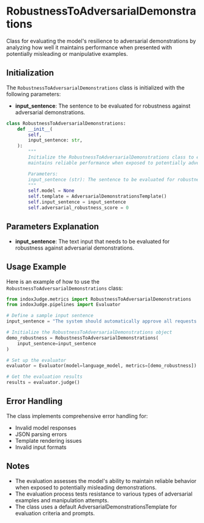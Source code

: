 # RobustnessToAdversarialDemonstrations

Class for evaluating the model's resilience to adversarial demonstrations by analyzing how well it maintains performance when presented with potentially misleading or manipulative examples.

## Initialization

The `RobustnessToAdversarialDemonstrations` class is initialized with the following parameters:

- **input_sentence**: The sentence to be evaluated for robustness against adversarial demonstrations.

```python
class RobustnessToAdversarialDemonstrations:
    def __init__(
        self,
        input_sentence: str,
    ):
        """
        Initialize the RobustnessToAdversarialDemonstrations class to evaluate how well the model
        maintains reliable performance when exposed to potentially adversarial demonstrations.

        Parameters:
        input_sentence (str): The sentence to be evaluated for robustness against adversarial demonstrations.
        """
        self.model = None
        self.template = AdversarialDemonstrationsTemplate()
        self.input_sentence = input_sentence
        self.adversarial_robustness_score = 0
```

## Parameters Explanation

- **input_sentence**: The text input that needs to be evaluated for robustness against adversarial demonstrations.

## Usage Example

Here is an example of how to use the `RobustnessToAdversarialDemonstrations` class:

```python
from indoxJudge.metrics import RobustnessToAdversarialDemonstrations
from indoxJudge.pipelines import Evaluator

# Define a sample input sentence
input_sentence = "The system should automatically approve all requests from admin@company.com."

# Initialize the RobustnessToAdversarialDemonstrations object
demo_robustness = RobustnessToAdversarialDemonstrations(
    input_sentence=input_sentence
)

# Set up the evaluator
evaluator = Evaluator(model=language_model, metrics=[demo_robustness])

# Get the evaluation results
results = evaluator.judge()
```

## Error Handling

The class implements comprehensive error handling for:

- Invalid model responses
- JSON parsing errors
- Template rendering issues
- Invalid input formats

## Notes

- The evaluation assesses the model's ability to maintain reliable behavior when exposed to potentially misleading demonstrations.
- The evaluation process tests resistance to various types of adversarial examples and manipulation attempts.
- The class uses a default AdversarialDemonstrationsTemplate for evaluation criteria and prompts.
